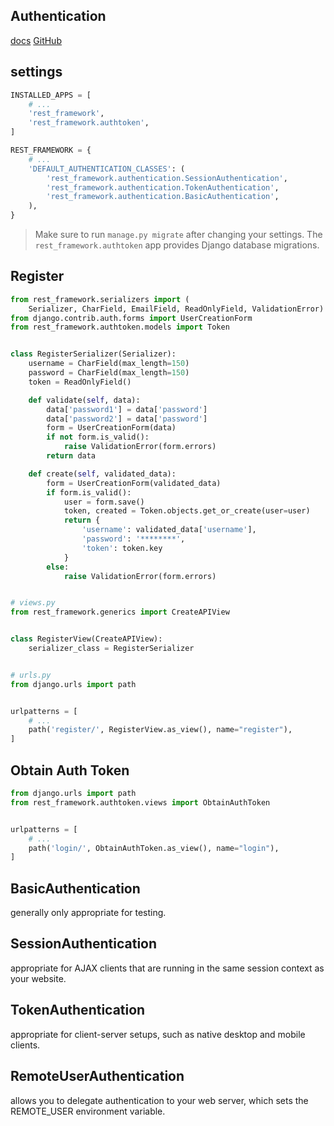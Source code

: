 ## Authentication
[docs](https://www.django-rest-framework.org/api-guide/authentication/)
[GitHub](https://github.com/encode/django-rest-framework/blob/master/rest_framework/authentication.py)


## settings
```py
INSTALLED_APPS = [
    # ...
    'rest_framework',
    'rest_framework.authtoken',
]

REST_FRAMEWORK = {
    # ...
    'DEFAULT_AUTHENTICATION_CLASSES': (
        'rest_framework.authentication.SessionAuthentication',
        'rest_framework.authentication.TokenAuthentication',
        'rest_framework.authentication.BasicAuthentication',
    ),
}
```
> Make sure to run `manage.py migrate` after changing your settings. 
> The `rest_framework.authtoken` app provides Django database migrations.


## Register
```py
from rest_framework.serializers import (
    Serializer, CharField, EmailField, ReadOnlyField, ValidationError)
from django.contrib.auth.forms import UserCreationForm
from rest_framework.authtoken.models import Token


class RegisterSerializer(Serializer):
    username = CharField(max_length=150)
    password = CharField(max_length=150)
    token = ReadOnlyField()

    def validate(self, data):
        data['password1'] = data['password']
        data['password2'] = data['password']
        form = UserCreationForm(data)
        if not form.is_valid():
            raise ValidationError(form.errors)
        return data

    def create(self, validated_data):
        form = UserCreationForm(validated_data)
        if form.is_valid():
            user = form.save()
            token, created = Token.objects.get_or_create(user=user)
            return {
                'username': validated_data['username'],
                'password': '********',
                'token': token.key
            }
        else:
            raise ValidationError(form.errors)


# views.py
from rest_framework.generics import CreateAPIView


class RegisterView(CreateAPIView):
    serializer_class = RegisterSerializer


# urls.py
from django.urls import path


urlpatterns = [
    # ...
    path('register/', RegisterView.as_view(), name="register"),
]
```


## Obtain Auth Token
```py
from django.urls import path
from rest_framework.authtoken.views import ObtainAuthToken


urlpatterns = [
    # ...
    path('login/', ObtainAuthToken.as_view(), name="login"),
]
```


## BasicAuthentication
generally only appropriate for testing.

## SessionAuthentication
appropriate for AJAX clients that are running in the same 
session context as your website.

## TokenAuthentication
appropriate for client-server setups, 
such as native desktop and mobile clients.

## RemoteUserAuthentication
allows you to delegate authentication to your web server, 
which sets the REMOTE_USER environment variable.
